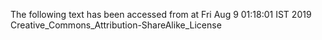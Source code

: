 The following text has been accessed from at Fri Aug 9 01:18:01 IST 2019
Creative_Commons_Attribution-ShareAlike_License
